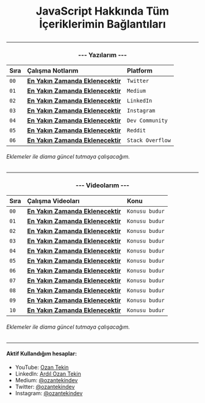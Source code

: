<h1 align="center"> JavaScript Hakkında Tüm İçeriklerimin Bağlantıları <h2>

<hr/>

<h3 align="center">--- Yazılarım ---</h2>

| Sıra | Çalışma Notlarım                | Platform     
| :-------- | :------------------------- | :-------  
| `00` | **[En Yakın Zamanda Eklenecektir]()** | `Twitter`
| `01` | **[En Yakın Zamanda Eklenecektir]()** | `Medium` 
| `02` | **[En Yakın Zamanda Eklenecektir]()** | `LinkedIn`
| `03` | **[En Yakın Zamanda Eklenecektir]()** | `Instagram`
| `04` | **[En Yakın Zamanda Eklenecektir]()** | `Dev Community`
| `05` | **[En Yakın Zamanda Eklenecektir]()** | `Reddit`
| `06` |**[En Yakın Zamanda Eklenecektir]()** | `Stack Overflow`

###### Eklemeler ile diama  güncel tutmaya çalışacağım.
<hr/>

<h3 align="center">--- Videolarım ---</h3>

| Sıra | Çalışma Videoları                | Konu     
| :-------- | :------------------------- | :-------  
| `00` | **[En Yakın Zamanda Eklenecektir]()** | `Konusu budur`
| `01` | **[En Yakın Zamanda Eklenecektir]()** | `Konusu budur` 
| `02` | **[En Yakın Zamanda Eklenecektir]()** | `Konusu budur`
| `03` | **[En Yakın Zamanda Eklenecektir]()** | `Konusu budur`
| `04` | **[En Yakın Zamanda Eklenecektir]()** | `Konusu budur`
| `05` | **[En Yakın Zamanda Eklenecektir]()** | `Konusu budur`
| `06` |**[En Yakın Zamanda Eklenecektir]()** | `Konusu budur`
| `07` | **[En Yakın Zamanda Eklenecektir]()** | `Konusu budur`
| `08` | **[En Yakın Zamanda Eklenecektir]()** | `Konusu budur`
| `09` | **[En Yakın Zamanda Eklenecektir]()** | `Konusu budur`
| `10` | **[En Yakın Zamanda Eklenecektir]()** | `Konusu budur`

###### Eklemeler ile diama  güncel tutmaya çalışacağım.
<hr/>

<h4> Aktif Kullandığım hesaplar:</h4>

- YouTube: <a href="https://www.youtube.com/c/OzanTekin">Ozan Tekin</a>
- LinkedIn: <a href="https://www.linkedin.com/in/ardilozantekin/">Ardıl Ozan Tekin</a>
- Medium: <a href="https://medium.com/@ozantekindev">@ozantekindev</a>
- Twitter: <a href="https://twitter.com/ozantekindev">@ozantekindev</a>
- Instagram: <a href="https://www.instagram.com/ozantekindev/">@ozantekindev</a>
 
